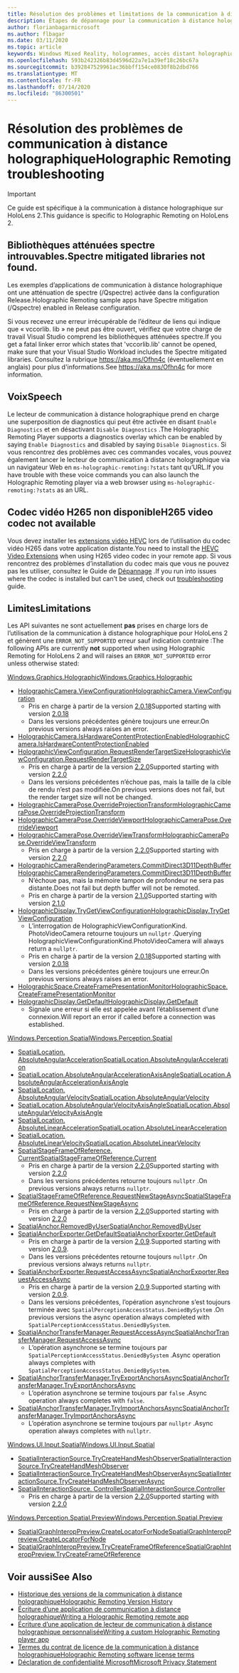 ```yaml
---
title: Résolution des problèmes et limitations de la communication à distance holographique
description: Étapes de dépannage pour la communication à distance holographique sur HoloLens 2.
author: florianbagarmicrosoft
ms.author: flbagar
ms.date: 03/11/2020
ms.topic: article
keywords: Windows Mixed Reality, hologrammes, accès distant holographique, rendu à distance, rendu réseau, HoloLens, hologrammes distants, dépannage, aide
ms.openlocfilehash: 593b242326b83d4596d22a7e1a39ef18c26bc67a
ms.sourcegitcommit: b392847529961ac36bbff154ce0830f8b2dbd766
ms.translationtype: MT
ms.contentlocale: fr-FR
ms.lasthandoff: 07/14/2020
ms.locfileid: "86300501"
---
```

# <a name="holographic-remoting-troubleshooting"></a><span data-ttu-id="af208-104">Résolution des problèmes de communication à distance holographique</span><span class="sxs-lookup"><span data-stu-id="af208-104">Holographic Remoting troubleshooting</span></span>

> [!IMPORTANT]
> <span data-ttu-id="af208-105">Ce guide est spécifique à la communication à distance holographique sur HoloLens 2.</span><span class="sxs-lookup"><span data-stu-id="af208-105">This guidance is specific to Holographic Remoting on HoloLens 2.</span></span>

## <a name="spectre-mitigated-libraries-not-found"></a><span data-ttu-id="af208-106">Bibliothèques atténuées spectre introuvables.</span><span class="sxs-lookup"><span data-stu-id="af208-106">Spectre mitigated libraries not found.</span></span>

<span data-ttu-id="af208-107">Les exemples d’applications de communication à distance holographique ont une atténuation de spectre (/Qspectre) activée dans la configuration Release.</span><span class="sxs-lookup"><span data-stu-id="af208-107">Holographic Remoting sample apps have Spectre mitigation (/Qspectre) enabled in Release configuration.</span></span>

<span data-ttu-id="af208-108">Si vous recevez une erreur irrécupérable de l’éditeur de liens qui indique que « vccorlib. lib » ne peut pas être ouvert, vérifiez que votre charge de travail Visual Studio comprend les bibliothèques atténuées spectre.</span><span class="sxs-lookup"><span data-stu-id="af208-108">If you get a fatal linker error which states that 'vccorlib.lib' cannot be opened, make sure that your Visual Studio Workload includes the Spectre mitigated libraries.</span></span> <span data-ttu-id="af208-109">Consultez la rubrique https://aka.ms/Ofhn4c (éventuellement en anglais) pour plus d'informations.</span><span class="sxs-lookup"><span data-stu-id="af208-109">See https://aka.ms/Ofhn4c for more information.</span></span>

## <a name="speech"></a><span data-ttu-id="af208-110">Voix</span><span class="sxs-lookup"><span data-stu-id="af208-110">Speech</span></span>

<span data-ttu-id="af208-111">Le lecteur de communication à distance holographique prend en charge une superposition de diagnostics qui peut être activée en disant ```Enable Diagnostics``` et en désactivant ```Disable Diagnostics``` .</span><span class="sxs-lookup"><span data-stu-id="af208-111">The Holographic Remoting Player supports a diagnostics overlay which can be enabled by saying ```Enable Diagnostics``` and disabled by saying ```Disable Diagnostics```.</span></span> <span data-ttu-id="af208-112">Si vous rencontrez des problèmes avec ces commandes vocales, vous pouvez également lancer le lecteur de communication à distance holographique via un navigateur Web en ```ms-holographic-remoting:?stats``` tant qu’URL.</span><span class="sxs-lookup"><span data-stu-id="af208-112">If you have trouble with these voice commands you can also launch the Holographic Remoting player via a web browser using ```ms-holographic-remoting:?stats``` as an URL.</span></span>

## <a name="h265-video-codec-not-available"></a><span data-ttu-id="af208-113">Codec vidéo H265 non disponible</span><span class="sxs-lookup"><span data-stu-id="af208-113">H265 video codec not available</span></span>

<span data-ttu-id="af208-114">Vous devez installer les [extensions vidéo HEVC](https://www.microsoft.com/p/hevc-video-extensions/9nmzlz57r3t7) lors de l’utilisation du codec vidéo H265 dans votre application distante.</span><span class="sxs-lookup"><span data-stu-id="af208-114">You need to install the [HEVC Video Extensions](https://www.microsoft.com/p/hevc-video-extensions/9nmzlz57r3t7) when using H265 video codec in your remote app.</span></span> <span data-ttu-id="af208-115">Si vous rencontrez des problèmes d’installation du codec mais que vous ne pouvez pas les utiliser, consultez le Guide de [Dépannage](https://docs.microsoft.com/azure/remote-rendering/resources/troubleshoot#h265-codec-not-available) .</span><span class="sxs-lookup"><span data-stu-id="af208-115">If you run into issues where the codec is installed but can't be used, check out [troubleshooting](https://docs.microsoft.com/azure/remote-rendering/resources/troubleshoot#h265-codec-not-available) guide.</span></span>

## <a name="limitations"></a><span data-ttu-id="af208-116">Limites</span><span class="sxs-lookup"><span data-stu-id="af208-116">Limitations</span></span>

<span data-ttu-id="af208-117">Les API suivantes ne sont actuellement **pas** prises en charge lors de l’utilisation de la communication à distance holographique pour HoloLens 2 et génèrent une ```ERROR_NOT_SUPPORTED``` erreur sauf indication contraire :</span><span class="sxs-lookup"><span data-stu-id="af208-117">The following APIs are currently **not** supported when using Holographic Remoting for HoloLens 2 and will raises an ```ERROR_NOT_SUPPORTED``` error unless otherwise stated:</span></span>

[<span data-ttu-id="af208-118">Windows.Graphics.Holographic</span><span class="sxs-lookup"><span data-stu-id="af208-118">Windows.Graphics.Holographic</span></span>](https://docs.microsoft.com/uwp/api/windows.graphics.holographic)

* [<span data-ttu-id="af208-119">HolographicCamera.ViewConfiguration</span><span class="sxs-lookup"><span data-stu-id="af208-119">HolographicCamera.ViewConfiguration</span></span>](https://docs.microsoft.com/uwp/api/windows.graphics.holographic.holographiccamera.viewconfiguration)
  - <span data-ttu-id="af208-120">Pris en charge à partir de la version [2.0.18](holographic-remoting-version-history.md#v2.0.18)</span><span class="sxs-lookup"><span data-stu-id="af208-120">Supported starting with version [2.0.18](holographic-remoting-version-history.md#v2.0.18)</span></span>
  - <span data-ttu-id="af208-121">Dans les versions précédentes génère toujours une erreur.</span><span class="sxs-lookup"><span data-stu-id="af208-121">On previous versions always raises an error.</span></span>
* [<span data-ttu-id="af208-122">HolographicCamera.IsHardwareContentProtectionEnabled</span><span class="sxs-lookup"><span data-stu-id="af208-122">HolographicCamera.IsHardwareContentProtectionEnabled</span></span>](https://docs.microsoft.com/uwp/api/windows.graphics.holographic.holographiccamera.ishardwarecontentprotectionenabled#Windows_Graphics_Holographic_HolographicCamera_IsHardwareContentProtectionEnabled)
* [<span data-ttu-id="af208-123">HolographicViewConfiguration.RequestRenderTargetSize</span><span class="sxs-lookup"><span data-stu-id="af208-123">HolographicViewConfiguration.RequestRenderTargetSize</span></span>](https://docs.microsoft.com/uwp/api/windows.graphics.holographic.holographicviewconfiguration.requestrendertargetsize#Windows_Graphics_Holographic_HolographicViewConfiguration_RequestRenderTargetSize_Windows_Foundation_Size_)
  - <span data-ttu-id="af208-124">Pris en charge à partir de la version [2.2.0](holographic-remoting-version-history.md#v2.2.0)</span><span class="sxs-lookup"><span data-stu-id="af208-124">Supported starting with version [2.2.0](holographic-remoting-version-history.md#v2.2.0)</span></span>
  - <span data-ttu-id="af208-125">Dans les versions précédentes n’échoue pas, mais la taille de la cible de rendu n’est pas modifiée.</span><span class="sxs-lookup"><span data-stu-id="af208-125">On previous versions does not fail, but the render target size will not be changed.</span></span>
* [<span data-ttu-id="af208-126">HolographicCameraPose.OverrideProjectionTransform</span><span class="sxs-lookup"><span data-stu-id="af208-126">HolographicCameraPose.OverrideProjectionTransform</span></span>](https://docs.microsoft.com/uwp/api/windows.graphics.holographic.holographiccamerapose.overrideprojectiontransform)
* [<span data-ttu-id="af208-127">HolographicCameraPose.OverrideViewport</span><span class="sxs-lookup"><span data-stu-id="af208-127">HolographicCameraPose.OverrideViewport</span></span>](https://docs.microsoft.com/uwp/api/windows.graphics.holographic.holographiccamerapose.overrideviewport)
* [<span data-ttu-id="af208-128">HolographicCameraPose.OverrideViewTransform</span><span class="sxs-lookup"><span data-stu-id="af208-128">HolographicCameraPose.OverrideViewTransform</span></span>](https://docs.microsoft.com/uwp/api/windows.graphics.holographic.holographiccamerapose.overrideviewtransform)
  - <span data-ttu-id="af208-129">Pris en charge à partir de la version [2.2.0](holographic-remoting-version-history.md#v2.2.0)</span><span class="sxs-lookup"><span data-stu-id="af208-129">Supported starting with version [2.2.0](holographic-remoting-version-history.md#v2.2.0)</span></span>
* [<span data-ttu-id="af208-130">HolographicCameraRenderingParameters.CommitDirect3D11DepthBuffer</span><span class="sxs-lookup"><span data-stu-id="af208-130">HolographicCameraRenderingParameters.CommitDirect3D11DepthBuffer</span></span>](https://docs.microsoft.com/uwp/api/windows.graphics.holographic.holographiccamerarenderingparameters.commitdirect3d11depthbuffer#Windows_Graphics_Holographic_HolographicCameraRenderingParameters_CommitDirect3D11DepthBuffer_Windows_Graphics_DirectX_Direct3D11_IDirect3DSurface_)
  - <span data-ttu-id="af208-131">N’échoue pas, mais la mémoire tampon de profondeur ne sera pas distante.</span><span class="sxs-lookup"><span data-stu-id="af208-131">Does not fail but depth buffer will not be remoted.</span></span>
  - <span data-ttu-id="af208-132">Pris en charge à partir de la version [2.1.0](holographic-remoting-version-history.md#v2.1.0)</span><span class="sxs-lookup"><span data-stu-id="af208-132">Supported starting with version [2.1.0](holographic-remoting-version-history.md#v2.1.0)</span></span>
* [<span data-ttu-id="af208-133">HolographicDisplay.TryGetViewConfiguration</span><span class="sxs-lookup"><span data-stu-id="af208-133">HolographicDisplay.TryGetViewConfiguration</span></span>](https://docs.microsoft.com/uwp/api/windows.graphics.holographic.holographicdisplay.trygetviewconfiguration)
  - <span data-ttu-id="af208-134">L’interrogation de HolographicViewConfigurationKind. PhotoVideoCamera retourne toujours un ```nullptr``` .</span><span class="sxs-lookup"><span data-stu-id="af208-134">Querying HolographicViewConfigurationKind.PhotoVideoCamera will always return a ```nullptr```.</span></span>
  - <span data-ttu-id="af208-135">Pris en charge à partir de la version [2.0.18](holographic-remoting-version-history.md#v2.0.18)</span><span class="sxs-lookup"><span data-stu-id="af208-135">Supported starting with version [2.0.18](holographic-remoting-version-history.md#v2.0.18)</span></span>
  - <span data-ttu-id="af208-136">Dans les versions précédentes génère toujours une erreur.</span><span class="sxs-lookup"><span data-stu-id="af208-136">On previous versions always raises an error.</span></span>
* [<span data-ttu-id="af208-137">HolographicSpace.CreateFramePresentationMonitor</span><span class="sxs-lookup"><span data-stu-id="af208-137">HolographicSpace.CreateFramePresentationMonitor</span></span>](https://docs.microsoft.com/uwp/api/windows.graphics.holographic.holographicspace.createframepresentationmonitor)
* [<span data-ttu-id="af208-138">HolographicDisplay.GetDefault</span><span class="sxs-lookup"><span data-stu-id="af208-138">HolographicDisplay.GetDefault</span></span>](https://docs.microsoft.com/uwp/api/windows.graphics.holographic.holographicdisplay.getdefault#Windows_Graphics_Holographic_HolographicDisplay_GetDefault)
  - <span data-ttu-id="af208-139">Signale une erreur si elle est appelée avant l’établissement d’une connexion.</span><span class="sxs-lookup"><span data-stu-id="af208-139">Will report an error if called before a connection was established.</span></span>


[<span data-ttu-id="af208-140">Windows.Perception.Spatial</span><span class="sxs-lookup"><span data-stu-id="af208-140">Windows.Perception.Spatial</span></span>](https://docs.microsoft.com/uwp/api/windows.perception.spatial)

* [<span data-ttu-id="af208-141">SpatialLocation. AbsoluteAngularAcceleration</span><span class="sxs-lookup"><span data-stu-id="af208-141">SpatialLocation.AbsoluteAngularAcceleration</span></span>](https://docs.microsoft.com/uwp/api/windows.perception.spatial.spatiallocation.absoluteangularacceleration)
* [<span data-ttu-id="af208-142">SpatialLocation.AbsoluteAngularAccelerationAxisAngle</span><span class="sxs-lookup"><span data-stu-id="af208-142">SpatialLocation.AbsoluteAngularAccelerationAxisAngle</span></span>](https://docs.microsoft.com/uwp/api/windows.perception.spatial.spatiallocation.absoluteangularaccelerationaxisangle)
* [<span data-ttu-id="af208-143">SpatialLocation. AbsoluteAngularVelocity</span><span class="sxs-lookup"><span data-stu-id="af208-143">SpatialLocation.AbsoluteAngularVelocity</span></span>](https://docs.microsoft.com/uwp/api/windows.perception.spatial.spatiallocation.absoluteangularvelocity)
* [<span data-ttu-id="af208-144">SpatialLocation.AbsoluteAngularVelocityAxisAngle</span><span class="sxs-lookup"><span data-stu-id="af208-144">SpatialLocation.AbsoluteAngularVelocityAxisAngle</span></span>](https://docs.microsoft.com/uwp/api/windows.perception.spatial.spatiallocation.absoluteangularvelocityaxisangle)
* [<span data-ttu-id="af208-145">SpatialLocation. AbsoluteLinearAcceleration</span><span class="sxs-lookup"><span data-stu-id="af208-145">SpatialLocation.AbsoluteLinearAcceleration</span></span>](https://docs.microsoft.com/uwp/api/windows.perception.spatial.spatiallocation.absolutelinearacceleration)
* [<span data-ttu-id="af208-146">SpatialLocation. AbsoluteLinearVelocity</span><span class="sxs-lookup"><span data-stu-id="af208-146">SpatialLocation.AbsoluteLinearVelocity</span></span>](https://docs.microsoft.com/uwp/api/windows.perception.spatial.spatiallocation.absolutelinearvelocity)
* [<span data-ttu-id="af208-147">SpatialStageFrameOfReference. Current</span><span class="sxs-lookup"><span data-stu-id="af208-147">SpatialStageFrameOfReference.Current</span></span>](https://docs.microsoft.com/uwp/api/windows.perception.spatial.spatialstageframeofreference.current)
  - <span data-ttu-id="af208-148">Pris en charge à partir de la version [2.2.0](holographic-remoting-version-history.md#v2.2.0)</span><span class="sxs-lookup"><span data-stu-id="af208-148">Supported starting with version [2.2.0](holographic-remoting-version-history.md#v2.2.0)</span></span>
  - <span data-ttu-id="af208-149">Dans les versions précédentes retourne toujours ```nullptr``` .</span><span class="sxs-lookup"><span data-stu-id="af208-149">On previous versions always returns ```nullptr```.</span></span>
* [<span data-ttu-id="af208-150">SpatialStageFrameOfReference.RequestNewStageAsync</span><span class="sxs-lookup"><span data-stu-id="af208-150">SpatialStageFrameOfReference.RequestNewStageAsync</span></span>](https://docs.microsoft.com/uwp/api/windows.perception.spatial.spatialstageframeofreference.requestnewstageasync)
  - <span data-ttu-id="af208-151">Pris en charge à partir de la version [2.2.0](holographic-remoting-version-history.md#v2.2.0)</span><span class="sxs-lookup"><span data-stu-id="af208-151">Supported starting with version [2.2.0](holographic-remoting-version-history.md#v2.2.0)</span></span>
* [<span data-ttu-id="af208-152">SpatialAnchor.RemovedByUser</span><span class="sxs-lookup"><span data-stu-id="af208-152">SpatialAnchor.RemovedByUser</span></span>](https://docs.microsoft.com/uwp/api/windows.perception.spatial.spatialanchor.removedbyuser)
* [<span data-ttu-id="af208-153">SpatialAnchorExporter.GetDefault</span><span class="sxs-lookup"><span data-stu-id="af208-153">SpatialAnchorExporter.GetDefault</span></span>](https://docs.microsoft.com/uwp/api/windows.perception.spatial.spatialanchorexporter.getdefault
)
  - <span data-ttu-id="af208-154">Pris en charge à partir de la version [2.0.9](holographic-remoting-version-history.md#v2.0.9).</span><span class="sxs-lookup"><span data-stu-id="af208-154">Supported starting with version [2.0.9](holographic-remoting-version-history.md#v2.0.9).</span></span> 
  - <span data-ttu-id="af208-155">Dans les versions précédentes retourne toujours ```nullptr``` .</span><span class="sxs-lookup"><span data-stu-id="af208-155">On previous versions always returns ```nullptr```.</span></span> 
* [<span data-ttu-id="af208-156">SpatialAnchorExporter.RequestAccessAsync</span><span class="sxs-lookup"><span data-stu-id="af208-156">SpatialAnchorExporter.RequestAccessAsync</span></span>](https://docs.microsoft.com/uwp/api/windows.perception.spatial.spatialanchorexporter.requestaccessasync
)
  - <span data-ttu-id="af208-157">Pris en charge à partir de la version [2.0.9](holographic-remoting-version-history.md#v2.0.9).</span><span class="sxs-lookup"><span data-stu-id="af208-157">Supported starting with version [2.0.9](holographic-remoting-version-history.md#v2.0.9).</span></span> 
  - <span data-ttu-id="af208-158">Dans les versions précédentes, l’opération asynchrone s’est toujours terminée avec ```SpatialPerceptionAccessStatus.DeniedBySystem``` .</span><span class="sxs-lookup"><span data-stu-id="af208-158">On previous versions the async operation always completed with ```SpatialPerceptionAccessStatus.DeniedBySystem```.</span></span>
* [<span data-ttu-id="af208-159">SpatialAnchorTransferManager.RequestAccessAsync</span><span class="sxs-lookup"><span data-stu-id="af208-159">SpatialAnchorTransferManager.RequestAccessAsync</span></span>](https://docs.microsoft.com/uwp/api/windows.perception.spatial.spatialanchortransfermanager.requestaccessasync#Windows_Perception_Spatial_SpatialAnchorTransferManager_RequestAccessAsync)
  - <span data-ttu-id="af208-160">L’opération asynchrone se termine toujours par ```SpatialPerceptionAccessStatus.DeniedBySystem``` .</span><span class="sxs-lookup"><span data-stu-id="af208-160">Async operation always completes with ```SpatialPerceptionAccessStatus.DeniedBySystem```.</span></span>
* [<span data-ttu-id="af208-161">SpatialAnchorTransferManager.TryExportAnchorsAsync</span><span class="sxs-lookup"><span data-stu-id="af208-161">SpatialAnchorTransferManager.TryExportAnchorsAsync</span></span>](https://docs.microsoft.com/uwp/api/windows.perception.spatial.spatialanchortransfermanager.tryexportanchorsasync#Windows_Perception_Spatial_SpatialAnchorTransferManager_TryExportAnchorsAsync_Windows_Foundation_Collections_IIterable_Windows_Foundation_Collections_IKeyValuePair_System_String_Windows_Perception_Spatial_SpatialAnchor___Windows_Storage_Streams_IOutputStream_)
  - <span data-ttu-id="af208-162">L’opération asynchrone se termine toujours par ```false``` .</span><span class="sxs-lookup"><span data-stu-id="af208-162">Async operation always completes with ```false```.</span></span>
* [<span data-ttu-id="af208-163">SpatialAnchorTransferManager.TryImportAnchorsAsync</span><span class="sxs-lookup"><span data-stu-id="af208-163">SpatialAnchorTransferManager.TryImportAnchorsAsync</span></span>](https://docs.microsoft.com/uwp/api/windows.perception.spatial.spatialanchortransfermanager.tryimportanchorsasync
)
  - <span data-ttu-id="af208-164">L’opération asynchrone se termine toujours par ```nullptr``` .</span><span class="sxs-lookup"><span data-stu-id="af208-164">Async operation always completes with ```nullptr```.</span></span>

[<span data-ttu-id="af208-165">Windows.UI.Input.Spatial</span><span class="sxs-lookup"><span data-stu-id="af208-165">Windows.UI.Input.Spatial</span></span>](https://docs.microsoft.com/uwp/api/windows.ui.input.spatial)

* [<span data-ttu-id="af208-166">SpatialInteractionSource.TryCreateHandMeshObserver</span><span class="sxs-lookup"><span data-stu-id="af208-166">SpatialInteractionSource.TryCreateHandMeshObserver</span></span>](https://docs.microsoft.com/uwp/api/windows.ui.input.spatial.spatialinteractionsource.trycreatehandmeshobserver#Windows_UI_Input_Spatial_SpatialInteractionSource_TryCreateHandMeshObserver)
* [<span data-ttu-id="af208-167">SpatialInteractionSource.TryCreateHandMeshObserverAsync</span><span class="sxs-lookup"><span data-stu-id="af208-167">SpatialInteractionSource.TryCreateHandMeshObserverAsync</span></span>](https://docs.microsoft.com/uwp/api/windows.ui.input.spatial.spatialinteractionsource.trycreatehandmeshobserverasync)
* [<span data-ttu-id="af208-168">SpatialInteractionSource. Controller</span><span class="sxs-lookup"><span data-stu-id="af208-168">SpatialInteractionSource.Controller</span></span>](https://docs.microsoft.com/uwp/api/windows.ui.input.spatial.spatialinteractionsource.controller#Windows_UI_Input_Spatial_SpatialInteractionSource_Controller)
  - <span data-ttu-id="af208-169">Pris en charge à partir de la version [2.2.0](holographic-remoting-version-history.md#v2.2.0)</span><span class="sxs-lookup"><span data-stu-id="af208-169">Supported starting with version [2.2.0](holographic-remoting-version-history.md#v2.2.0)</span></span>

[<span data-ttu-id="af208-170">Windows.Perception.Spatial.Preview</span><span class="sxs-lookup"><span data-stu-id="af208-170">Windows.Perception.Spatial.Preview</span></span>](https://docs.microsoft.com/uwp/api/windows.perception.spatial.preview)

* [<span data-ttu-id="af208-171">SpatialGraphInteropPreview.CreateLocatorForNode</span><span class="sxs-lookup"><span data-stu-id="af208-171">SpatialGraphInteropPreview.CreateLocatorForNode</span></span>](https://docs.microsoft.com/uwp/api/windows.perception.spatial.preview.spatialgraphinteroppreview.createlocatorfornode)
* [<span data-ttu-id="af208-172">SpatialGraphInteropPreview.TryCreateFrameOfReference</span><span class="sxs-lookup"><span data-stu-id="af208-172">SpatialGraphInteropPreview.TryCreateFrameOfReference</span></span>](https://docs.microsoft.com/uwp/api/windows.perception.spatial.preview.spatialgraphinteroppreview.trycreateframeofreference)

## <a name="see-also"></a><span data-ttu-id="af208-173">Voir aussi</span><span class="sxs-lookup"><span data-stu-id="af208-173">See Also</span></span>
* [<span data-ttu-id="af208-174">Historique des versions de la communication à distance holographique</span><span class="sxs-lookup"><span data-stu-id="af208-174">Holographic Remoting Version History</span></span>](holographic-remoting-version-history.md)
* [<span data-ttu-id="af208-175">Écriture d’une application de communication à distance holographique</span><span class="sxs-lookup"><span data-stu-id="af208-175">Writing a Holographic Remoting remote app</span></span>](holographic-remoting-create-host.md)
* [<span data-ttu-id="af208-176">Écriture d’une application de lecteur de communication à distance holographique personnalisée</span><span class="sxs-lookup"><span data-stu-id="af208-176">Writing a custom Holographic Remoting player app</span></span>](holographic-remoting-create-player.md)
* [<span data-ttu-id="af208-177">Termes du contrat de licence de la communication à distance holographique</span><span class="sxs-lookup"><span data-stu-id="af208-177">Holographic Remoting software license terms</span></span>](https://docs.microsoft.com/legal/mixed-reality/microsoft-holographic-remoting-software-license-terms)
* [<span data-ttu-id="af208-178">Déclaration de confidentialité Microsoft</span><span class="sxs-lookup"><span data-stu-id="af208-178">Microsoft Privacy Statement</span></span>](https://go.microsoft.com/fwlink/?LinkId=521839)
